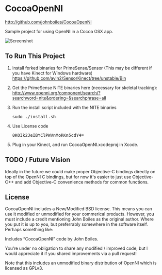 CocoaOpenNI
===========
http://github.com/johnboiles/CocoaOpenNI

Sample project for using OpenNI in a Cocoa OSX app.

![Screenshot](https://johnboiles.s3.amazonaws.com/Screenshots/CocoaOpenNI.png)

To Run This Project
-------------------
1.   Install forked binaries for PrimeSense/Sensor (This may be different if you have Kinect for Windows hardware)
     https://github.com/avin2/SensorKinect/tree/unstable/Bin

2.   Get the PrimeSense NITE binaries here (necessary for skeletal tracking):
     http://www.openni.org/component/search/?searchword=nite&ordering=&searchphrase=all

3.   Run the install script included with the NITE binaries
     <pre>sudo ./install.sh</pre>

4.   Use License code
     <pre>0KOIk2JeIBYClPWVnMoRKn5cdY4=</pre>

5.   Plug in your Kinect, and run CocoaOpenNI.xcodeproj in Xcode.

TODO / Future Vision
--------------------
Ideally in the future we could make proper Objective-C bindings directly on top of the OpenNI C bindings, but for now it's easier to just use Objective-C++ and add Objective-C convenience methods for common functions.

License
-------
CocoaOpenNI includes a New/Modified BSD license. This means you can use it modified or unmodified for your commerical products. However, you must include a credit mentioning John Boiles as the original author. Where you put it is up to you, but preferrably somewhere in the software itself. Perhaps something like:

Includes “CocoaOpenNI” code by John Boiles.

You're under no obligation to share any modified / improved code, but I would appreciate it if you shared improvements via a pull request!

Note that this includes an unmodified binary distribution of OpenNI which is licensed as GPLv3.